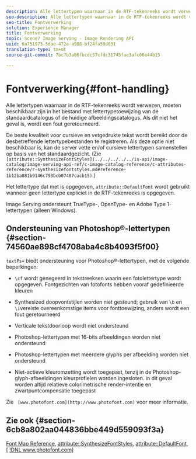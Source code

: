 ```yaml
---
description: Alle lettertypen waarnaar in de RTF-tekenreeks wordt verwezen, moeten beschikbaar zijn in het bestand met lettertypetoewijzing van de standaardcatalogus of de huidige afbeeldingscatalogus. Als dit niet het geval is, wordt een fout geretourneerd.
seo-description: Alle lettertypen waarnaar in de RTF-tekenreeks wordt verwezen, moeten beschikbaar zijn in het bestand met lettertypetoewijzing van de standaardcatalogus of de huidige afbeeldingscatalogus. Als dit niet het geval is, wordt een fout geretourneerd.
seo-title: Fontverwerking
solution: Experience Manager
title: Fontverwerking
topic: Scene7 Image Serving - Image Rendering API
uuid: 6a751973-5dae-472e-a908-bf24fa59d031
translation-type: tm+mt
source-git-commit: 7bc7b3a86fbcdc57cfdc31745fae3afc06e44b15

---
```



# Fontverwerking{#font-handling}

Alle lettertypen waarnaar in de RTF-tekenreeks wordt verwezen, moeten beschikbaar zijn in het bestand met lettertypetoewijzing van de standaardcatalogus of de huidige afbeeldingscatalogus. Als dit niet het geval is, wordt een fout geretourneerd.

De beste kwaliteit voor cursieve en vetgedrukte tekst wordt bereikt door de desbetreffende lettertypebestanden te registreren. Als deze optie niet beschikbaar is, kan de server vette en/of cursieve lettertypen samenstellen op basis van het standaardgezicht. (Zie ` [attribute::SynthesizeFontStyles](../../../../../is-api/image-catalog/image-serving-api-ref/c-image-catalog-reference/c-attributes-reference/r-synthesizefontstyles.md#reference-1b12ba881b9146c793bcb07407cacb15)`.)

Het lettertype dat met is opgegeven, `attribute::DefaultFont` wordt gebruikt wanneer geen lettertype expliciet in de RTF-tekenreeks is opgegeven.

Image Serving ondersteunt TrueType-, OpenType- en Adobe Type 1-lettertypen (alleen Windows).

## Ondersteuning van Photoshop®-lettertypen {#section-74560ae898cf4708aba4c8b4093f5f00}

`textPs=` biedt ondersteuning voor Photoshop®-lettertypen, met de volgende beperkingen:

* `\cf` wordt genegeerd in tekstreeksen waarin een fotolettertype wordt opgegeven. Fontgezichten van fotofonts hebben vooraf gedefinieerde kleuren
* Synthesized doopvontstijlen worden niet gesteund; gebruik van `\b` en `\i`vereiste overeenkomstige items voor fonttoewijzing, anders wordt een fout geretourneerd

* Verticale tekstdoorloop wordt niet ondersteund
* Photoshop-lettertypen met 16-bits afbeeldingen worden niet ondersteund
* Photoshop-lettertypen met meerdere glyphs per afbeelding worden niet ondersteund
* Niet-actieve kleuromzetting wordt toegepast, tenzij in de Photoshop-glyph-afbeeldingen kleurprofielen worden ingesloten. in dit geval worden altijd relatieve colorimetrische render-intentie en zwartpuntcompensatie toegepast

Zie ` [www.photofont.com](http://www.photofont.com)` voor meer informatie.

## Zie ook {#section-6cb8a802aa044836bbe449d559093f3a}

[Font Map Reference](../../../../../is-api/image-catalog/image-serving-api-ref/c-image-catalog-reference/c-font-map-reference/c-font-map-reference.md#concept-f81f319d03c646c5a8ef87b3277dd37d), [attribute::SynthesizeFontStyles](../../../../../is-api/image-catalog/image-serving-api-ref/c-image-catalog-reference/c-attributes-reference/r-synthesizefontstyles.md#reference-1b12ba881b9146c793bcb07407cacb15), [attribute::DefaultFont](../../../../../is-api/image-catalog/image-serving-api-ref/c-image-catalog-reference/c-attributes-reference/r-defaultfont.md#reference-48b763ac254545e89a25c76ff7581107), [ [!DNL www.photofont.com] ](http://www.photofont.com)
